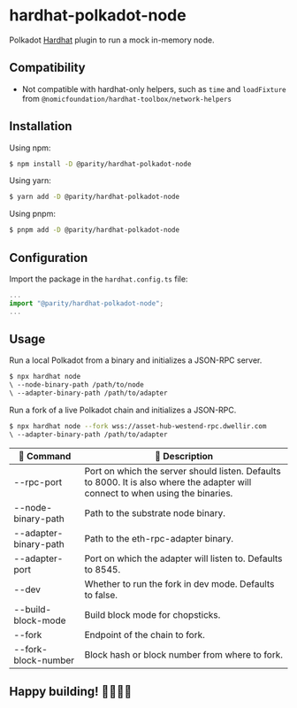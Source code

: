 # hardhat-polkadot-node

Polkadot [Hardhat](https://hardhat.org/) plugin to run a mock in-memory node.

## Compatibility

- Not compatible with hardhat-only helpers, such as `time` and `loadFixture` from `@nomicfoundation/hardhat-toolbox/network-helpers`

## Installation

Using npm:

```bash
$ npm install -D @parity/hardhat-polkadot-node
```

Using yarn:

```bash
$ yarn add -D @parity/hardhat-polkadot-node
```

Using pnpm:

```bash
$ pnpm add -D @parity/hardhat-polkadot-node
```

## Configuration

Import the package in the `hardhat.config.ts` file:

```js
...
import "@parity/hardhat-polkadot-node";
...
```

## Usage

Run a local Polkadot from a binary and initializes a JSON-RPC server.

```bash
$ npx hardhat node
\ --node-binary-path /path/to/node
\ --adapter-binary-path /path/to/adapter
```

Run a fork of a live Polkadot chain and initializes a JSON-RPC.

```bash
$ npx hardhat node --fork wss://asset-hub-westend-rpc.dwellir.com
\ --adapter-binary-path /path/to/adapter
```

| 🔧 Command | 📄 Description |
| --- | --- |
| --rpc-port | Port on which the server should listen. Defaults to 8000. It is also where the adapter will connect to when using the binaries. |
| --node-binary-path | Path to the substrate node binary. |
| --adapter-binary-path | Path to the eth-rpc-adapter binary. |
| --adapter-port | Port on which the adapter will listen to. Defaults to 8545. |
| --dev | Whether to run the fork in dev mode. Defaults to false. |
| --build-block-mode | Build block mode for chopsticks. |
| --fork | Endpoint of the chain to fork. |
| --fork-block-number | Block hash or block number from where to fork. |

## Happy building! 👷‍♀️👷‍♂️
